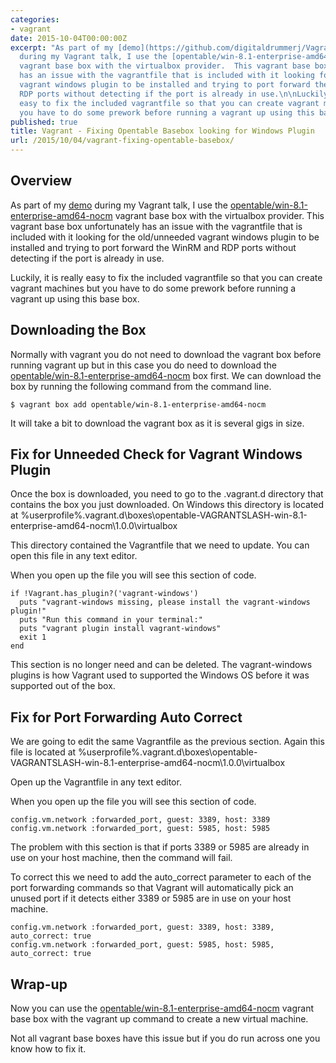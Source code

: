 ```yaml
---
categories:
- vagrant
date: 2015-10-04T00:00:00Z
excerpt: "As part of my [demo](https://github.com/digitaldrummerj/VagrantTalk/tree/master/ExampleVagrantFiles/WindowsWithChocolatey)
  during my Vagrant talk, I use the [opentable/win-8.1-enterprise-amd64-nocm](https://atlas.hashicorp.com/opentable/boxes/win-8.1-enterprise-amd64-nocm)
  vagrant base box with the virtualbox provider.  This vagrant base box unfortunately
  has an issue with the vagrantfile that is included with it looking for the old/unneeded
  vagrant windows plugin to be installed and trying to port forward the WinRM and
  RDP ports without detecting if the port is already in use.\n\nLuckily, it is really
  easy to fix the included vagrantfile so that you can create vagrant machines but
  you have to do some prework before running a vagrant up using this base box.       \n"
published: true
title: Vagrant - Fixing Opentable Basebox looking for Windows Plugin
url: /2015/10/04/vagrant-fixing-opentable-basebox/
---
```


## Overview

As part of my [demo](https://github.com/digitaldrummerj/VagrantTalk/tree/master/ExampleVagrantFiles/WindowsWithChocolatey) during my Vagrant talk, I use the [opentable/win-8.1-enterprise-amd64-nocm](https://atlas.hashicorp.com/opentable/boxes/win-8.1-enterprise-amd64-nocm) vagrant base box with the virtualbox provider.  This vagrant base box unfortunately has an issue with the vagrantfile that is included with it looking for the old/unneeded vagrant windows plugin to be installed and trying to port forward the WinRM and RDP ports without detecting if the port is already in use.

Luckily, it is really easy to fix the included vagrantfile so that you can create vagrant machines but you have to do some prework before running a vagrant up using this base box.

## Downloading the Box

Normally with vagrant you do not need to download the vagrant box before running vagrant up but in this case you do need to download the [opentable/win-8.1-enterprise-amd64-nocm](https://atlas.hashicorp.com/opentable/boxes/win-8.1-enterprise-amd64-nocm) box first.  We can download the box by running the following command from the command line.  
    
    $ vagrant box add opentable/win-8.1-enterprise-amd64-nocm
    
It will take a bit to download the vagrant box as it is several gigs in size.

## Fix for Unneeded Check for Vagrant Windows Plugin

Once the box is downloaded, you need to go to the .vagrant.d directory that contains the box you just downloaded.  On Windows this directory is located at %userprofile%\.vagrant.d\boxes\opentable-VAGRANTSLASH-win-8.1-enterprise-amd64-nocm\1.0.0\virtualbox

This directory contained the Vagrantfile that we need to update.  You can open this file in any text editor.

When you open up the file you will see this section of code.  

    if !Vagrant.has_plugin?('vagrant-windows')
      puts "vagrant-windows missing, please install the vagrant-windows plugin!"
      puts "Run this command in your terminal:"
      puts "vagrant plugin install vagrant-windows"
      exit 1
    end

This section is no longer need and can be deleted.  The vagrant-windows plugins is how Vagrant used to supported the Windows OS before it was supported out of the box.  


## Fix for Port Forwarding Auto Correct

We are going to edit the same Vagrantfile as the previous section.  Again this file is located at %userprofile%\.vagrant.d\boxes\opentable-VAGRANTSLASH-win-8.1-enterprise-amd64-nocm\1.0.0\virtualbox

Open up the Vagrantfile in any text editor.

When you open up the file you will see this section of code.  

    config.vm.network :forwarded_port, guest: 3389, host: 3389
    config.vm.network :forwarded_port, guest: 5985, host: 5985

The problem with this section is that if ports 3389 or 5985 are already in use on your host machine, then the command will fail.  

To correct this we need to add the auto_correct parameter to each of the port forwarding commands so that Vagrant will automatically pick an unused port if it detects either 3389 or 5985 are in use on your host machine.

    config.vm.network :forwarded_port, guest: 3389, host: 3389, auto_correct: true
    config.vm.network :forwarded_port, guest: 5985, host: 5985, auto_correct: true

## Wrap-up

Now you can use the [opentable/win-8.1-enterprise-amd64-nocm](https://atlas.hashicorp.com/opentable/boxes/win-8.1-enterprise-amd64-nocm) vagrant base box with the vagrant up command to create a new virtual machine.  

Not all vagrant base boxes have this issue but if you do run across one you know how to fix it.
